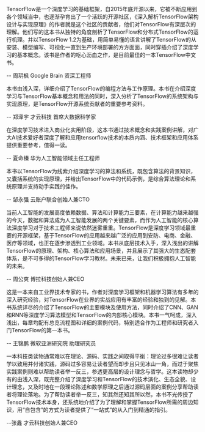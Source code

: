 TensorFlow是一个深度学习的基础框架，自2015年底开源以来，它被不断应用到各个领域当中，也逐渐孕育出了一个活跃的开源社区，《深入解析TensorFlow架构设计与实现原理》的作者就是这个社区的贡献者，他们对TensorFlow有深层次的理解。他们写的这本书从独特的角度剖析了TensorFlow和分布式TensorFlow的运行机理。并以TensorFlow 1.2为基础，用简单易懂的语言讲解了TensorFlow的从安装、模型编写、可视化一直到生产环境部署的方方面面，同时穿插介绍了深度学习的基本概念。该书是作者的呕心沥血之作，是目前最佳的一本TensorFlow中文书。

-- 周玥枫 Google Brain 资深工程师

本书由浅入深，详细介绍了TensorFlow的编程方法与工作原理。本书在介绍深度学习与TensorFlow基本概念和用法的同时，深入分析了TensorFlow的系统架构与实现原理，是TensorFlow开源系统贡献者的重要参考资料。

-- 郑泽宇 才云科技 首席大数据科学家

在深度学习技术进入商业化实用阶段，这本书通过技术概念和实践案例讲解，对广大AI技术爱好者深度了解和应用tensorflow技术的本质内涵、技术框架和应用体系提供重要参考，值得一读。

-- 夏命榛 华为人工智能领域主任工程师

本书以TensorFlow为线索介绍深度学习的算法和系统，既包含算法的背景知识，又囊括系统的实现原理，并给出TensorFlow中的代码示例，是综合算法理论和系统原理并支持动手实践的佳作。

-- 邹永强 云账户联合创始人兼CTO

当前人工智能的发展高度依赖数据、算法和计算能力三要素，在计算能力越来越强的今天，数据和算法成为人工智能发展的两个关键要素，而作为人工智能的核心算法深度学习对于技术工程师来说依然迷雾重重。TensorFlow是深度学习领域最重要的开源框架，基于TensorFlow的应用越来越广泛的应用到安防、电商、金融、医疗等领域，也正在逐步渗透到工业领域。本书从底层技术入手，深入浅出的讲解TensorFlow的原理、架构、核心算法和应用场景，并且展示了其强大的生态配套体系，是不可多得的TensorFlow学习教材。未来已来，让我们积极拥抱人工智能的未来。

-- 周公爽 博拉科技创始人兼CEO

这是一本来自工业界技术专家的书，作者对深度学习框架和机器学习算法有多年的深入研究经验，对TensorFlow在业界的实战应用有丰富的经验和独到的见解。本书系统详尽的介绍了TensorFlow的主要模块及使用方法，同时介绍了CNN、GAN和RNN等深度学习算法模型和TensorFlow的内部核心模块。本书一气呵成，深入浅出，每章均配有总览流程图和详细的案例代码，特别适合作为工程师和研究者入门TensorFlow的第一本书。

-- 王锦鹏 微软亚洲研究院 助理研究员

一本科技类读物通常难以在理论、源码、实践之间取得平衡：理论过多很难让读者学以致用并付诸实践，源码过多容易让读者望而却步且只见冰山一角，而过于聚焦实践案例则难以帮助读者举一反三，参透更高层的设计理念与哲学。这本读物却少有的由浅入深，既完整介绍了深度学习和TensorFlow的技术演化、生态全貌、设计理念，又及时地在一段理论陈述和数学原理之后通过源码层面的案例分享帮助读者将理论落地。为了帮助读者举一反三，知其然还知其所以然，本书不光传授了TensorFlow技术本身，还系统地介绍了为了理解和掌握TensorFlow所需的周边知识，用“自包含”的方式为读者提供了“一站式”的从入门到精通的指引。

--张鑫 才云科技创始人兼CEO